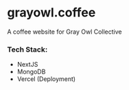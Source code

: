# grayowl.coffee

A coffee website for Gray Owl Collective

### Tech Stack:

- NextJS
- MongoDB
- Vercel (Deployment)
